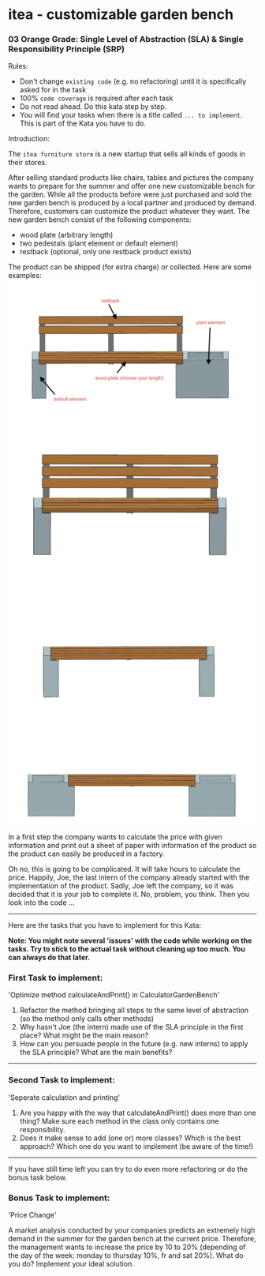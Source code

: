# itea - customizable garden bench
### 03 Orange Grade: Single Level of Abstraction (SLA) & Single Responsibility Principle (SRP)

Rules:

* Don't change `existing code` (e.g. no refactoring) until it is specifically asked for in the task
* 100% `code coverage` is required after each task
* Do not read ahead. Do this kata step by step.
* You will find your tasks when there is a title called `... to implement`. This is part of the Kata you have to do.


Introduction:

The `itea furniture store` is a new startup that sells all kinds of goods in their stores. 

After selling standard products 
like chairs, tables and pictures the company wants to prepare for the summer and offer one new customizable bench for the garden.
While all the products before were just purchased and sold the new garden bench is produced by a local partner and produced by demand.
Therefore, customers can customize the product whatever they want.
The new garden bench consist of the following components:
- wood plate (arbitrary length)
- two pedestals (plant element or default element)
- restback (optional, only one restback product exists)

The product can be shipped (for extra charge) or collected. Here are some examples:
<img src="./src/main/resources/img/bank_ml_1pk.jpg">
<img src="./src/main/resources/img/bank_ml_0pk_3d.jpg">
<img src="./src/main/resources/img/bank_ol_0pk.jpg">
<img src="./src/main/resources/img/bank_ol_2pk.jpg">

In a first step the company wants to calculate the price with given information and print out a sheet of paper with 
information of the product so the product can easily be produced in a factory.

Oh no, this is going to be complicated. It will take hours to calculate the price. Happily, Joe, the last intern of the 
company already started with the implementation of the product. Sadly, Joe left the company, so it was decided that it 
is your job to complete it. No, problem, you think. Then you look into the code ...

-----
Here are the tasks that you have to implement for this Kata:

<b> Note: You might note several 'issues' with the code while working on the tasks. Try to stick to the actual task without cleaning up too much. You can always do that later.</b>

### First Task to implement:

'Optimize method calculateAndPrint() in CalculatorGardenBench' 
   1. Refactor the method bringing all steps to the same level of abstraction (so the method only calls other methods)
   2. Why hasn't Joe (the intern) made use of the SLA principle in the first place? What might be the main reason?
   3. How can you persuade people in the future (e.g. new interns) to apply the SLA principle? What are the main benefits?

---

### Second Task to implement:

'Seperate calculation and printing'
1. Are you happy with the way that calculateAndPrint() does more than one thing? Make sure each method in the class only contains one responsibility.
2. Does it make sense to add (one or) more classes? Which is the best approach? Which one do you want to implement (be aware of the time!)

---

If you have still time left you can try to do even more refactoring or do the bonus task below.

### Bonus Task to implement:

'Price Change'

A market analysis conducted by your companies predicts an extremely high demand in the summer for the garden bench at the current price.
Therefore, the management wants to increase the price by 10 to 20% (depending of the day of the week: monday to thursday 10%, fr and sat 20%). What do you do? Implement your ideal solution. 
